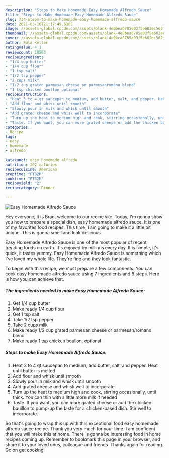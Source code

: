 ```yaml
---
description: "Steps to Make Homemade Easy Homemade Alfredo Sauce"
title: "Steps to Make Homemade Easy Homemade Alfredo Sauce"
slug: 734-steps-to-make-homemade-easy-homemade-alfredo-sauce
date: 2021-03-16T21:17:49.638Z
image: //assets-global.cpcdn.com/assets/blank-4e0bea6785e03f5e602ec562f230caae08da540cada707380b4fe1bbebba43da.png
thumbnail: //assets-global.cpcdn.com/assets/blank-4e0bea6785e03f5e602ec562f230caae08da540cada707380b4fe1bbebba43da.png
cover: //assets-global.cpcdn.com/assets/blank-4e0bea6785e03f5e602ec562f230caae08da540cada707380b4fe1bbebba43da.png
author: Eula Keller
ratingvalue: 4.1
reviewcount: 10563
recipeingredient:
- "1/4 cup butter"
- "1/4 cup flour"
- "1 tsp salt"
- "1/2 tsp pepper"
- "2 cups milk"
- "1/2 cup grated parmesan cheese or parmesanromano blend"
- "1 tsp chicken boullon optional"
recipeinstructions:
- "Heat 3 to 4 qt saucepan to medium, add butter, salt, and pepper. Heat until butter is melted"
- "Add flour and whisk until smooth"
- "Slowly pour in milk and whisk until smooth"
- "Add grated cheese and whisk well to incorporate"
- "Turn up the heat to medium high and cook, stirring occasionally, until thick. You can thin with a little more milk if needed"
- "Taste. If you want, you can more grated cheese or add the chicken bouillon to pump-up the taste for a chicken-based dish. Stir well to incorporate."
categories:
- Recipe
tags:
- easy
- homemade
- alfredo

katakunci: easy homemade alfredo 
nutrition: 262 calories
recipecuisine: American
preptime: "PT32M"
cooktime: "PT32M"
recipeyield: "2"
recipecategory: Dinner

---
```



![Easy Homemade Alfredo Sauce](//assets-global.cpcdn.com/assets/blank-4e0bea6785e03f5e602ec562f230caae08da540cada707380b4fe1bbebba43da.png)

Hey everyone, it is Brad, welcome to our recipe site. Today, I'm gonna show you how to prepare a special dish, easy homemade alfredo sauce. It is one of my favorites food recipes. This time, I am going to make it a little bit unique. This is gonna smell and look delicious.



Easy Homemade Alfredo Sauce is one of the most popular of recent trending foods on earth. It's enjoyed by millions every day. It is simple, it's quick, it tastes yummy. Easy Homemade Alfredo Sauce is something which I've loved my whole life. They're fine and they look fantastic.


To begin with this recipe, we must prepare a few components. You can cook easy homemade alfredo sauce using 7 ingredients and 6 steps. Here is how you can achieve that.

<!--inarticleads1-->

##### The ingredients needed to make Easy Homemade Alfredo Sauce:

1. Get 1/4 cup butter
1. Make ready 1/4 cup flour
1. Get 1 tsp salt
1. Take 1/2 tsp pepper
1. Take 2 cups milk
1. Make ready 1/2 cup grated parmesan cheese or parmesan/romano blend
1. Make ready 1 tsp chicken boullon, optional




<!--inarticleads2-->

##### Steps to make Easy Homemade Alfredo Sauce:

1. Heat 3 to 4 qt saucepan to medium, add butter, salt, and pepper. Heat until butter is melted
1. Add flour and whisk until smooth
1. Slowly pour in milk and whisk until smooth
1. Add grated cheese and whisk well to incorporate
1. Turn up the heat to medium high and cook, stirring occasionally, until thick. You can thin with a little more milk if needed
1. Taste. If you want, you can more grated cheese or add the chicken bouillon to pump-up the taste for a chicken-based dish. Stir well to incorporate.




So that's going to wrap this up with this exceptional food easy homemade alfredo sauce recipe. Thank you very much for your time. I am confident that you will make this at home. There is gonna be interesting food in home recipes coming up. Remember to bookmark this page in your browser, and share it to your loved ones, colleague and friends. Thanks again for reading. Go on get cooking!
